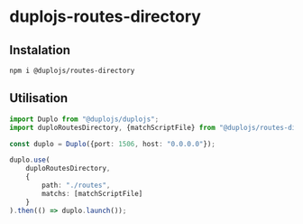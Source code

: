 # duplojs-routes-directory

## Instalation
```
npm i @duplojs/routes-directory
```

## Utilisation
```ts
import Duplo from "@duplojs/duplojs";
import duploRoutesDirectory, {matchScriptFile} from "@duplojs/routes-directory";

const duplo = Duplo({port: 1506, host: "0.0.0.0"});

duplo.use(
	duploRoutesDirectory, 
	{
		path: "./routes",
		matchs: [matchScriptFile]
	}
).then(() => duplo.launch());
```